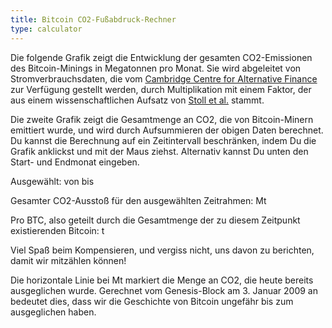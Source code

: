 ```yaml
---
title: Bitcoin CO2-Fußabdruck-Rechner
type: calculator
---
```


Die folgende Grafik zeigt die Entwicklung der gesamten CO2-Emissionen des Bitcoin-Minings in Megatonnen pro Monat. Sie wird abgeleitet von Stromverbrauchsdaten, die vom [Cambridge Centre for Alternative Finance](https://cbeci.org/) zur Verfügung gestellt werden, durch Multiplikation mit einem Faktor, der aus einem wissenschaftlichen Aufsatz von [Stoll et al.](de/sources#thecarbonfootprintofbitcoin) stammt.

<co2graph></co2graph>

Die zweite Grafik zeigt die Gesamtmenge an CO2, die von Bitcoin-Minern emittiert wurde, und wird durch Aufsummieren der obigen Daten berechnet. Du kannst die Berechnung auf ein Zeitintervall beschränken, indem Du die Grafik anklickst und mit der Maus ziehst. Alternativ kannst Du unten den Start- und Endmonat eingeben.

<co2totalgraph></co2totalgraph>

<inputstart text="Startmonat: ">
</inputstart>

<inputend text="Endmonat: ">
</inputend>

Ausgewählt: von <selectionstart></selectionstart> bis <selectionend></selectionend>

Gesamter CO2-Ausstoß für den ausgewählten Zeitrahmen: <totalco2></totalco2> Mt

Pro BTC, also geteilt durch die Gesamtmenge der zu diesem Zeitpunkt existierenden Bitcoin: <perbtc></perbtc> t

<inputbtc text="Wieviele Bitcoin willst Du kompensieren? ">
</inputbtc>

<outputtons text="Das entspricht ">
</outputtons>
Viel Spaß beim Kompensieren, und vergiss nicht, uns davon zu berichten, damit wir mitzählen können!


Die horizontale Linie bei <outputoffset></outputoffset> Mt markiert die Menge an CO2, die heute bereits ausgeglichen wurde. Gerechnet vom Genesis-Block am 3. Januar 2009 an bedeutet dies, dass wir die Geschichte von Bitcoin ungefähr bis zum <offsetdate></offsetdate> ausgeglichen haben.



